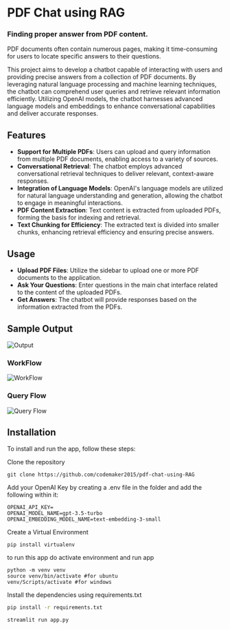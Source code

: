 # PDF Chat using RAG

### Finding proper answer from PDF content.

PDF documents often contain numerous pages, making it time-consuming for users to locate specific answers to their questions. 

This project aims to develop a chatbot capable of interacting with users and providing precise answers from a collection of PDF documents. By leveraging natural language processing and machine learning techniques, the chatbot can comprehend user queries and retrieve relevant information efficiently. Utilizing OpenAI models, the chatbot harnesses advanced language models and embeddings to enhance conversational capabilities and deliver accurate responses.

## Features

- **Support for Multiple PDFs**: Users can upload and query information from multiple PDF documents, enabling access to a variety of sources.  
- **Conversational Retrieval**: The chatbot employs advanced conversational retrieval techniques to deliver relevant, context-aware responses.  
- **Integration of Language Models**: OpenAI's language models are utilized for natural language understanding and generation, allowing the chatbot to engage in meaningful interactions.  
- **PDF Content Extraction**: Text content is extracted from uploaded PDFs, forming the basis for indexing and retrieval.  
- **Text Chunking for Efficiency**: The extracted text is divided into smaller chunks, enhancing retrieval efficiency and ensuring precise answers.  

## Usage

- **Upload PDF Files**: Utilize the sidebar to upload one or more PDF documents to the application.  
- **Ask Your Questions**: Enter questions in the main chat interface related to the content of the uploaded PDFs.  
- **Get Answers**: The chatbot will provide responses based on the information extracted from the PDFs.  

## Sample Output
![Output](demos/demo_min.gif)

### WorkFlow
![WorkFlow](workflow.png)

### Query Flow
![Query Flow](queryflow.png)


## Installation

To install and run the app, follow these steps:

Clone the repository 

```
git clone https://github.com/codemaker2015/pdf-chat-using-RAG
```

Add your OpenAI Key by creating a .env file in the folder and add the following within it:

```
OPENAI_API_KEY=
OPENAI_MODEL_NAME=gpt-3.5-turbo
OPENAI_EMBEDDING_MODEL_NAME=text-embedding-3-small
```

Create a Virtual Environment

```
pip install virtualenv
```

to run this app do activate environment and run app

```
python -m venv venv
source venv/bin/activate #for ubuntu
venv/Scripts/activate #for windows
```

Install the dependencies using requirements.txt

```bash
pip install -r requirements.txt
```

```
streamlit run app.py
```



